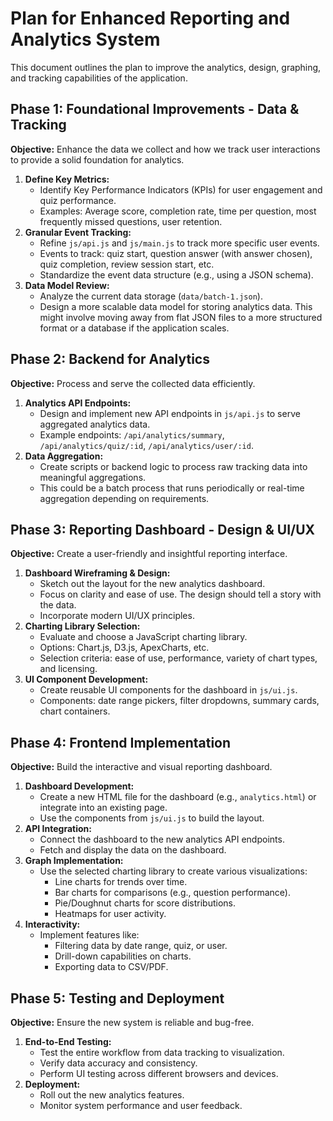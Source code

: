 # Plan for Enhanced Reporting and Analytics System

This document outlines the plan to improve the analytics, design, graphing, and tracking capabilities of the application.

## Phase 1: Foundational Improvements - Data & Tracking

**Objective:** Enhance the data we collect and how we track user interactions to provide a solid foundation for analytics.

1.  **Define Key Metrics:**
    *   Identify Key Performance Indicators (KPIs) for user engagement and quiz performance.
    *   Examples: Average score, completion rate, time per question, most frequently missed questions, user retention.
2.  **Granular Event Tracking:**
    *   Refine `js/api.js` and `js/main.js` to track more specific user events.
    *   Events to track: quiz start, question answer (with answer chosen), quiz completion, review session start, etc.
    *   Standardize the event data structure (e.g., using a JSON schema).
3.  **Data Model Review:**
    *   Analyze the current data storage (`data/batch-1.json`).
    *   Design a more scalable data model for storing analytics data. This might involve moving away from flat JSON files to a more structured format or a database if the application scales.

## Phase 2: Backend for Analytics

**Objective:** Process and serve the collected data efficiently.

1.  **Analytics API Endpoints:**
    *   Design and implement new API endpoints in `js/api.js` to serve aggregated analytics data.
    *   Example endpoints: `/api/analytics/summary`, `/api/analytics/quiz/:id`, `/api/analytics/user/:id`.
2.  **Data Aggregation:**
    *   Create scripts or backend logic to process raw tracking data into meaningful aggregations.
    *   This could be a batch process that runs periodically or real-time aggregation depending on requirements.

## Phase 3: Reporting Dashboard - Design & UI/UX

**Objective:** Create a user-friendly and insightful reporting interface.

1.  **Dashboard Wireframing & Design:**
    *   Sketch out the layout for the new analytics dashboard.
    *   Focus on clarity and ease of use. The design should tell a story with the data.
    *   Incorporate modern UI/UX principles.
2.  **Charting Library Selection:**
    *   Evaluate and choose a JavaScript charting library.
    *   Options: Chart.js, D3.js, ApexCharts, etc.
    *   Selection criteria: ease of use, performance, variety of chart types, and licensing.
3.  **UI Component Development:**
    *   Create reusable UI components for the dashboard in `js/ui.js`.
    *   Components: date range pickers, filter dropdowns, summary cards, chart containers.

## Phase 4: Frontend Implementation

**Objective:** Build the interactive and visual reporting dashboard.

1.  **Dashboard Development:**
    *   Create a new HTML file for the dashboard (e.g., `analytics.html`) or integrate into an existing page.
    *   Use the components from `js/ui.js` to build the layout.
2.  **API Integration:**
    *   Connect the dashboard to the new analytics API endpoints.
    *   Fetch and display the data on the dashboard.
3.  **Graph Implementation:**
    *   Use the selected charting library to create various visualizations:
        *   Line charts for trends over time.
        *   Bar charts for comparisons (e.g., question performance).
        *   Pie/Doughnut charts for score distributions.
        *   Heatmaps for user activity.
4.  **Interactivity:**
    *   Implement features like:
        *   Filtering data by date range, quiz, or user.
        *   Drill-down capabilities on charts.
        *   Exporting data to CSV/PDF.

## Phase 5: Testing and Deployment

**Objective:** Ensure the new system is reliable and bug-free.

1.  **End-to-End Testing:**
    *   Test the entire workflow from data tracking to visualization.
    *   Verify data accuracy and consistency.
    *   Perform UI testing across different browsers and devices.
2.  **Deployment:**
    *   Roll out the new analytics features.
    *   Monitor system performance and user feedback.
